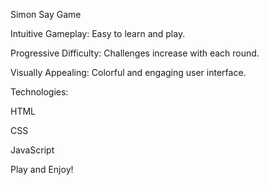 Simon Say Game

Intuitive Gameplay: Easy to learn and play.

Progressive Difficulty: Challenges increase with each round.

Visually Appealing: Colorful and engaging user interface.

Technologies:

HTML

CSS

JavaScript

Play and Enjoy!
